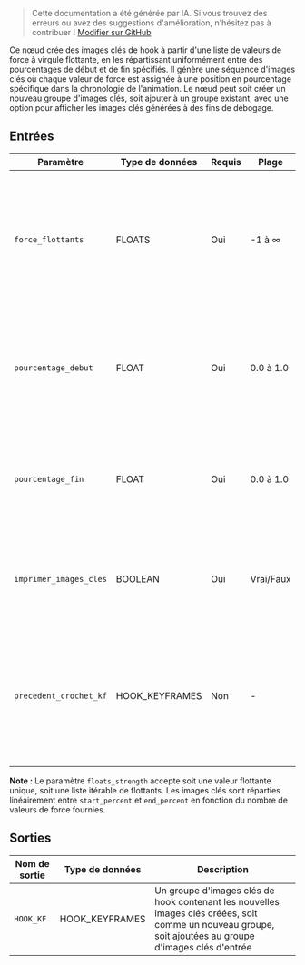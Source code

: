 > Cette documentation a été générée par IA. Si vous trouvez des erreurs ou avez des suggestions d'amélioration, n'hésitez pas à contribuer ! [Modifier sur GitHub](https://github.com/Comfy-Org/embedded-docs/blob/main/comfyui_embedded_docs/docs/CreateHookKeyframesFromFloats/fr.md)

Ce nœud crée des images clés de hook à partir d'une liste de valeurs de force à virgule flottante, en les répartissant uniformément entre des pourcentages de début et de fin spécifiés. Il génère une séquence d'images clés où chaque valeur de force est assignée à une position en pourcentage spécifique dans la chronologie de l'animation. Le nœud peut soit créer un nouveau groupe d'images clés, soit ajouter à un groupe existant, avec une option pour afficher les images clés générées à des fins de débogage.

## Entrées

| Paramètre | Type de données | Requis | Plage | Description |
|-----------|-----------|----------|-------|-------------|
| `force_flottants` | FLOATS | Oui | -1 à ∞ | Une valeur flottante unique ou une liste de valeurs flottantes représentant les valeurs de force pour les images clés (par défaut : -1) |
| `pourcentage_debut` | FLOAT | Oui | 0.0 à 1.0 | La position en pourcentage de départ pour la première image clé dans la chronologie (par défaut : 0.0) |
| `pourcentage_fin` | FLOAT | Oui | 0.0 à 1.0 | La position en pourcentage de fin pour la dernière image clé dans la chronologie (par défaut : 1.0) |
| `imprimer_images_cles` | BOOLEAN | Oui | Vrai/Faux | Lorsqu'activé, affiche les informations des images clés générées dans la console (par défaut : Faux) |
| `precedent_crochet_kf` | HOOK_KEYFRAMES | Non | - | Un groupe d'images clés de hook existant auquel ajouter les nouvelles images clés, ou crée un nouveau groupe si non fourni |

**Note :** Le paramètre `floats_strength` accepte soit une valeur flottante unique, soit une liste itérable de flottants. Les images clés sont réparties linéairement entre `start_percent` et `end_percent` en fonction du nombre de valeurs de force fournies.

## Sorties

| Nom de sortie | Type de données | Description |
|-------------|-----------|-------------|
| `HOOK_KF` | HOOK_KEYFRAMES | Un groupe d'images clés de hook contenant les nouvelles images clés créées, soit comme un nouveau groupe, soit ajoutées au groupe d'images clés d'entrée |
